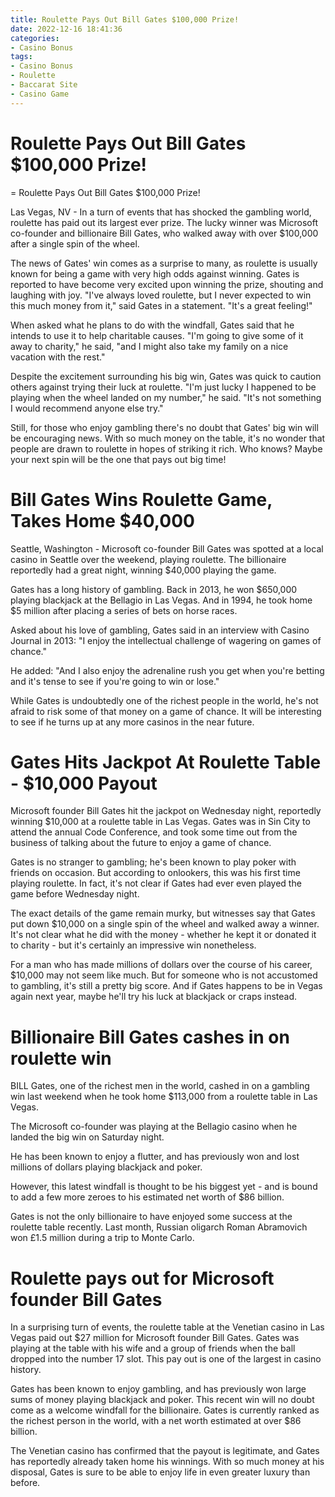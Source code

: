 ```yaml
---
title: Roulette Pays Out Bill Gates $100,000 Prize!
date: 2022-12-16 18:41:36
categories:
- Casino Bonus
tags:
- Casino Bonus
- Roulette
- Baccarat Site
- Casino Game
---
```



#  Roulette Pays Out Bill Gates $100,000 Prize!

= Roulette Pays Out Bill Gates $100,000 Prize!

Las Vegas, NV - In a turn of events that has shocked the gambling world, roulette has paid out its largest ever prize. The lucky winner was Microsoft co-founder and billionaire Bill Gates, who walked away with over $100,000 after a single spin of the wheel.

The news of Gates' win comes as a surprise to many, as roulette is usually known for being a game with very high odds against winning. Gates is reported to have become very excited upon winning the prize, shouting and laughing with joy. "I've always loved roulette, but I never expected to win this much money from it," said Gates in a statement. "It's a great feeling!"

When asked what he plans to do with the windfall, Gates said that he intends to use it to help charitable causes. "I'm going to give some of it away to charity," he said, "and I might also take my family on a nice vacation with the rest."

Despite the excitement surrounding his big win, Gates was quick to caution others against trying their luck at roulette. "I'm just lucky I happened to be playing when the wheel landed on my number," he said. "It's not something I would recommend anyone else try."

Still, for those who enjoy gambling there's no doubt that Gates' big win will be encouraging news. With so much money on the table, it's no wonder that people are drawn to roulette in hopes of striking it rich. Who knows? Maybe your next spin will be the one that pays out big time!

#  Bill Gates Wins Roulette Game, Takes Home $40,000

Seattle, Washington - Microsoft co-founder Bill Gates was spotted at a local casino in Seattle over the weekend, playing roulette. The billionaire reportedly had a great night, winning $40,000 playing the game.

Gates has a long history of gambling. Back in 2013, he won $650,000 playing blackjack at the Bellagio in Las Vegas. And in 1994, he took home $5 million after placing a series of bets on horse races.

Asked about his love of gambling, Gates said in an interview with Casino Journal in 2013: "I enjoy the intellectual challenge of wagering on games of chance."

He added: "And I also enjoy the adrenaline rush you get when you're betting and it's tense to see if you're going to win or lose."

While Gates is undoubtedly one of the richest people in the world, he's not afraid to risk some of that money on a game of chance. It will be interesting to see if he turns up at any more casinos in the near future.

#  Gates Hits Jackpot At Roulette Table - $10,000 Payout

Microsoft founder Bill Gates hit the jackpot on Wednesday night, reportedly winning $10,000 at a roulette table in Las Vegas. Gates was in Sin City to attend the annual Code Conference, and took some time out from the business of talking about the future to enjoy a game of chance.

Gates is no stranger to gambling; he's been known to play poker with friends on occasion. But according to onlookers, this was his first time playing roulette. In fact, it's not clear if Gates had ever even played the game before Wednesday night.

The exact details of the game remain murky, but witnesses say that Gates put down $10,000 on a single spin of the wheel and walked away a winner. It's not clear what he did with the money - whether he kept it or donated it to charity - but it's certainly an impressive win nonetheless.

For a man who has made millions of dollars over the course of his career, $10,000 may not seem like much. But for someone who is not accustomed to gambling, it's still a pretty big score. And if Gates happens to be in Vegas again next year, maybe he'll try his luck at blackjack or craps instead.

#  Billionaire Bill Gates cashes in on roulette win

BILL Gates, one of the richest men in the world, cashed in on a gambling win last weekend when he took home $113,000 from a roulette table in Las Vegas.

The Microsoft co-founder was playing at the Bellagio casino when he landed the big win on Saturday night.

He has been known to enjoy a flutter, and has previously won and lost millions of dollars playing blackjack and poker.

However, this latest windfall is thought to be his biggest yet - and is bound to add a few more zeroes to his estimated net worth of $86 billion.

Gates is not the only billionaire to have enjoyed some success at the roulette table recently. Last month, Russian oligarch Roman Abramovich won £1.5 million during a trip to Monte Carlo.

#  Roulette pays out for Microsoft founder Bill Gates

In a surprising turn of events, the roulette table at the Venetian casino in Las Vegas paid out $27 million for Microsoft founder Bill Gates. Gates was playing at the table with his wife and a group of friends when the ball dropped into the number 17 slot. This pay out is one of the largest in casino history.

Gates has been known to enjoy gambling, and has previously won large sums of money playing blackjack and poker. This recent win will no doubt come as a welcome windfall for the billionaire. Gates is currently ranked as the richest person in the world, with a net worth estimated at over $86 billion.

The Venetian casino has confirmed that the payout is legitimate, and Gates has reportedly already taken home his winnings. With so much money at his disposal, Gates is sure to be able to enjoy life in even greater luxury than before.